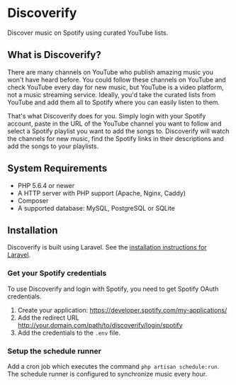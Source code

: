 # Discoverify

Discover music on Spotify using curated YouTube lists.

## What is Discoverify?

There are many channels on YouTube who publish amazing music you won't have heard before. You could follow these channels on YouTube and check YouTube every day for new music, but YouTube is a video platform, not a music streaming service. Ideally, you'd take the curated lists from YouTube and add them all to Spotify where you can easily listen to them.

That's what Discoverify does for you. Simply login with your Spotify account, paste in the URL of the YouTube channel you want to follow and select a Spotify playlist you want to add the songs to. Discoverify will watch the channels for new music, find the Spotify links in their descriptions and add the songs to your playlists.

## System Requirements

- PHP 5.6.4 or newer
- A HTTP server with PHP support (Apache, Nginx, Caddy)
- Composer
- A supported database: MySQL, PostgreSQL or SQLite

## Installation

Discoverify is built using Laravel. See the [installation instructions for Laravel](https://laravel.com/docs/5.4/installation).

### Get your Spotify credentials

To use Discoverify and login with Spotify, you need to get Spotify OAuth credentials.

1. Create your application: https://developer.spotify.com/my-applications/
2. Add the redirect URL http://your.domain.com/path/to/discoverify/login/spotify
3. Add the credentials to the `.env` file.


### Setup the schedule runner

Add a cron job which executes the command `php artisan schedule:run`. The schedule runner is configured to synchronize music every hour.
